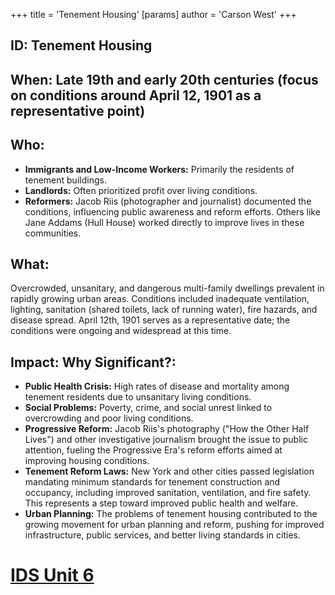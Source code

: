 +++
 title = 'Tenement Housing'
[params]
	author = 'Carson West'
+++
## ID: Tenement Housing

## When: Late 19th and early 20th centuries (focus on conditions around April 12, 1901 as a representative point)

## Who: 
* **Immigrants and Low-Income Workers:** Primarily the residents of tenement buildings.
* **Landlords:** Often prioritized profit over living conditions.
* **Reformers:**  Jacob Riis (photographer and journalist) documented the conditions, influencing public awareness and reform efforts.  Others like Jane Addams (Hull House) worked directly to improve lives in these communities.

## What: 
Overcrowded, unsanitary, and dangerous multi-family dwellings prevalent in rapidly growing urban areas.  Conditions included inadequate ventilation, lighting, sanitation (shared toilets, lack of running water), fire hazards, and disease spread. April 12th, 1901 serves as a representative date; the conditions were ongoing and widespread at this time.

## Impact: Why Significant?:
* **Public Health Crisis:** High rates of disease and mortality among tenement residents due to unsanitary living conditions.
* **Social Problems:** Poverty, crime, and social unrest linked to overcrowding and poor living conditions.
* **Progressive Reform:** Jacob Riis's photography ("How the Other Half Lives") and other investigative journalism brought the issue to public attention, fueling the Progressive Era's reform efforts aimed at improving housing conditions.
* **Tenement Reform Laws:**  New York and other cities passed legislation mandating minimum standards for tenement construction and occupancy, including improved sanitation, ventilation, and fire safety. This represents a step toward improved public health and welfare.
* **Urban Planning:** The problems of tenement housing contributed to the growing movement for urban planning and reform, pushing for improved infrastructure, public services, and better living standards in cities.

# [IDS Unit 6](./../ids-unit-6/)